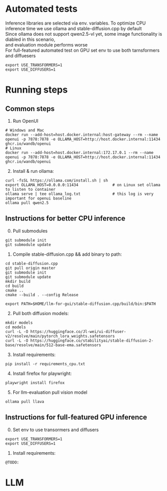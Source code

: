# Automated tests
Inference libraries are selected via env. variables. To optimize CPU inference time we use ollama and stable-diffusion.cpp by default \
Since ollama does not support qwen2.5-vl yet, some image functionality is diabled in this scenario, \
and evaluation module performs worse \
For full-featured automated test on GPU set env to use both tarnsformers and diffuesers
```
export USE_TRANSFORMERS=1
export USE_DIFFUSERS=1
```
# Running steps

## Common steps

1) Run OpenUI
```
# Windows and Mac
docker run --add-host=host.docker.internal:host-gateway --rm --name openui -p 7878:7878 -e OLLAMA_HOST=http://host.docker.internal:11434 ghcr.io/wandb/openui
# Linux
docker run --add-host=host.docker.internal:172.17.0.1 --rm --name openui -p 7878:7878 -e OLLAMA_HOST=http://host.docker.internal:11434 ghcr.io/wandb/openui
```

2) Install & run ollama:
```
curl -fsSL https://ollama.com/install.sh | sh
export OLLAMA_HOST=0.0.0.0:11434               # on Linux set ollama to listen to container
ollama serve | tee ollama_log.txt              # this log is very important for openui baseline
ollama pull qwen2.5
```

## Instructions for better CPU inference

0) Pull submodules
```
git submodule init
git submodule update
```

1) Compile stable-diffusion.cpp && add binary to path:
```
cd stable-diffusion.cpp
git pull origin master
git submodule init
git submodule update
mkdir build
cd build
cmake ..
cmake --build . --config Release

export PATH=$HOME/llm-for-gui/stable-diffusion.cpp/build/bin:$PATH
```

2) Pull both diffusion models:
```
mkdir models
cd models
curl -L -O https://huggingface.co/Jl-wei/ui-diffuser-v2/resolve/main/pytorch_lora_weights.safetensors
curl -L -O https://huggingface.co/stabilityai/stable-diffusion-2-base/resolve/main/512-base-ema.safetensors
```

3) Install requirements:
```
pip install -r requirements_cpu.txt
```

4) Install firefox for playwright:
```
playwright install firefox
```
5) For llm-evaluation pull vision model
```
ollama pull llava
```

## Instructions for full-featured GPU inference
0) Set env to use transormers and diffusers
```
export USE_TRANSFORMERS=1
export USE_DIFFUSERS=1
```
1) Install requirements:
```
@TODO:
```
# LLM
